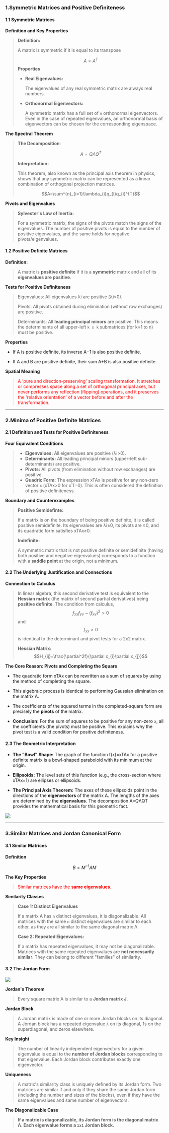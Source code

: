 ### 1.Symmetric Matrices and Positive Definiteness 

#### 1.1 Symmetric Matrices

**Definition and Key Properties**

>**Definition:**
>
>A matrix is symmetric if it is equal to its transpose
>
>$$A=A^{T}$$
>**Properties**
>
>* **Real Eigenvalues:** 
>	
>	The eigenvalues of any real symmetric matrix are always real numbers.
>	
>* **Orthonormal Eigenvectors:** 
>	
>	A symmetric matrix has a full set of `n` orthonormal eigenvectors. Even in the case of repeated eigenvalues, an orthonormal basis of eigenvectors can be chosen for the corresponding eigenspace.

**The Spectral Theorem**

>**The Decomposition**:
>
>$$A=Q\Lambda Q^{T}$$
>
>**Interpretation:**
>
>This theorem, also known as the principal axis theorem in physics, shows that any symmetric matrix can be represented as a linear combination of orthogonal projection matrices.
>
>$$A=\sum^{n}_{i=1}\lambda_{i}q_{i}q_{i}^{T}$$

**Pivots and Eigenvalues**

>**Sylvester's Law of Inertia:**
>
>For a symmetric matrix, the signs of the pivots match the signs of the eigenvalues. The number of positive pivots is equal to the number of positive eigenvalues, and the same holds for negative pivots/eigenvalues.

#### 1.2 Positive Definite Matrices

**Definition:**

>A matrix is **positive definite** if it is a **symmetric** matrix and all of its **eigenvalues are positive**.

**Tests for Positive Definiteness**

>Eigenvalues: All eigenvalues λi​ are positive (λi​>0).
>
>Pivots: All pivots obtained during elimination (without row exchanges) are positive.
>
>Determinants: All **leading principal minors** are positive. This means the determinants of all upper-left `k x k` submatrices (for k=1 to n) must be positive.

**Properties**

- If A is positive definite, its inverse A−1 is also positive definite.
    
- If A and B are positive definite, their sum A+B is also positive definite.

**Spatial Meaning**

><font color="Red">A 'pure and direction-preserving' scaling transformation. It stretches or compresses space along a set of orthogonal principal axes, but never performs any reflection (flipping) operations, and it preserves the 'relative orientation' of a vector before and after the transformation.</font>

***
### 2.Minima of Positive Definite Matrices 

#### 2.1 Definition and Tests for Positive Definiteness

**Four Equivalent Conditions**

>* **Eigenvalues:** All eigenvalues are positive (λi​>0).
>* **Determinants:** All leading principal minors (upper-left sub-determinants) are positive.
>* **Pivots:** All pivots (from elimination without row exchanges) are positive.
>* **Quadric Form:** The expression xTAx is positive for any non-zero vector `x` (xTAx>0 for x=0). This is often considered the definition of positive definiteness.

**Boundary and Counterexamples**

>**Positive Semidefinte:** 
>
>If a matrix is on the boundary of being positive definite, it is called positive semidefinite. Its eigenvalues are λi​≥0, its pivots are ≥0, and its quadratic form satisfies xTAx≥0.
>
>**Indefinite:**
>
>A symmetric matrix that is not positive definite or semidefinite (having both positive and negative eigenvalues) corresponds to a function with a **saddle point** at the origin, not a minimum.

#### 2.2 The Underlying Justification and Connections

**Connection to Calculus**

>In linear algebra, this second derivative test is equivalent to the **Hessian matrix** (the matrix of second partial derivatives) being **positive definite**. The condition from calculus, $$f_{xx}f_{yy}-(f_{xy})^2>0$$and $$f_{xx}>0$$
>is identical to the determinant and pivot tests for a 2x2 matrix.
>
>**Hessian Matrix:**
>$$H_{ij}=\frac{\partial^2f}{\partial x_{i}\partial x_{j}}$$
>


**The Core Reason: Pivots and Completing the Square**

- The quadratic form xTAx can be rewritten as a sum of squares by using the method of completing the square.
    
- This algebraic process is identical to performing Gaussian elimination on the matrix A.
    
- The coefficients of the squared terms in the completed-square form are precisely the **pivots** of the matrix.
    
- **Conclusion:** For the sum of squares to be positive for any non-zero `x`, all the coefficients (the pivots) must be positive. This explains why the pivot test is a valid condition for positive definiteness.

#### 2.3 The Geometric Interpretation

 - **The "Bowl" Shape:** The graph of the function f(x)=xTAx for a positive definite matrix is a bowl-shaped paraboloid with its minimum at the origin.
    
- **Ellipsoids:** The level sets of this function (e.g., the cross-section where xTAx=1) are ellipses or ellipsoids.
    
- **The Principal Axis Theorem:** The axes of these ellipsoids point in the directions of the **eigenvectors** of the matrix A. The lengths of the axes are determined by the **eigenvalues**. The decomposition A=QΛQT provides the mathematical basis for this geometric fact.

![](../images/positive.png)

***
### 3.Similar Matrices and Jordan Canonical Form 

#### 3.1 Similar Matrices

**Definition**

$$B=M^{-1}AM$$

**The Key Properties**

><font color="Red">Similar matrices have the **same eigenvalues**.</font>

**Similarity Classes**

>**Case 1: Distinct Eigenvalues** 
>
>If a matrix A has `n` distinct eigenvalues, it is diagonalizable. All matrices with the same `n` distinct eigenvalues are similar to each other, as they are all similar to the same diagonal matrix Λ.
>
>**Case 2: Repeated Eigenvalues:**
>
>If a matrix has repeated eigenvalues, it may not be diagonalizable. Matrices with the same repeated eigenvalues are **not necessarily similar**. They can belong to different "families" of similarity.

#### 3.2 The Jordan Form
![](../images/JordanForm.png)

**Jordan's Theorem**

>Every square matrix A is similar to a **Jordan matrix J**.

**Jordan Block**

>A Jordan matrix is made of one or more Jordan blocks on its diagonal. A Jordan block has a repeated eigenvalue `λ` on its diagonal, 1s on the superdiagonal, and zeros elsewhere.

**Key Insight**

>The number of linearly independent eigenvectors for a given eigenvalue is equal to the **number of Jordan blocks** corresponding to that eigenvalue. Each Jordan block contributes exactly one eigenvector.

**Uniqueness**

>A matrix's similarity class is uniquely defined by its Jordan form. Two matrices are similar if and only if they share the same Jordan form (including the number and sizes of the blocks), even if they have the same eigenvalues and same number of eigenvectors.

**The Diagonalizable Case**

>**If a matrix is diagonalizable, its Jordan form is the diagonal matrix Λ. Each eigenvalue forms a `1x1` Jordan block.**


